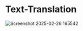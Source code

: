 # Text-Translation

![Screenshot 2025-02-26 165542](https://github.com/user-attachments/assets/590967af-03e5-47c0-a174-df03f558a892)
